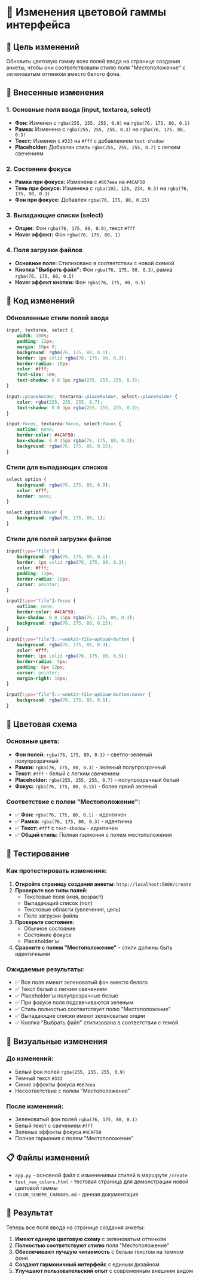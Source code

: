# 🎨 Изменения цветовой гаммы интерфейса

## 🎯 Цель изменений

Обновить цветовую гамму всех полей ввода на странице создания анкеты, чтобы они соответствовали стилю поля "Местоположение" с зеленоватым оттенком вместо белого фона.

## 🔧 Внесенные изменения

### 1. **Основные поля ввода (input, textarea, select)**
- **Фон:** Изменен с `rgba(255, 255, 255, 0.9)` на `rgba(76, 175, 80, 0.1)`
- **Рамка:** Изменена с `rgba(255, 255, 255, 0.3)` на `rgba(76, 175, 80, 0.3)`
- **Текст:** Изменен с `#333` на `#fff` с добавлением `text-shadow`
- **Placeholder:** Добавлен стиль `rgba(255, 255, 255, 0.7)` с легким свечением

### 2. **Состояние фокуса**
- **Рамка при фокусе:** Изменена с `#667eea` на `#4CAF50`
- **Тень при фокусе:** Изменена с `rgba(102, 126, 234, 0.3)` на `rgba(76, 175, 80, 0.3)`
- **Фон при фокусе:** Добавлен `rgba(76, 175, 80, 0.15)`

### 3. **Выпадающие списки (select)**
- **Опции:** Фон `rgba(76, 175, 80, 0.9)`, текст `#fff`
- **Hover эффект:** Фон `rgba(76, 175, 80, 1)`

### 4. **Поля загрузки файлов**
- **Основное поле:** Стилизовано в соответствии с новой схемой
- **Кнопка "Выбрать файл":** Фон `rgba(76, 175, 80, 0.3)`, рамка `rgba(76, 175, 80, 0.5)`
- **Hover эффект кнопки:** Фон `rgba(76, 175, 80, 0.5)`

## 📝 Код изменений

### Обновленные стили полей ввода
```css
input, textarea, select { 
    width: 100%; 
    padding: 12px; 
    margin: 10px 0; 
    background: rgba(76, 175, 80, 0.1);
    border: 1px solid rgba(76, 175, 80, 0.3);
    border-radius: 10px;
    color: #fff;
    font-size: 1em;
    text-shadow: 0 0 5px rgba(255, 255, 255, 0.3);
}

input::placeholder, textarea::placeholder, select::placeholder {
    color: rgba(255, 255, 255, 0.7);
    text-shadow: 0 0 3px rgba(255, 255, 255, 0.2);
}

input:focus, textarea:focus, select:focus {
    outline: none;
    border-color: #4CAF50;
    box-shadow: 0 0 15px rgba(76, 175, 80, 0.3);
    background: rgba(76, 175, 80, 0.15);
}
```

### Стили для выпадающих списков
```css
select option {
    background: rgba(76, 175, 80, 0.9);
    color: #fff;
    border: none;
}

select option:hover {
    background: rgba(76, 175, 80, 1);
}
```

### Стили для полей загрузки файлов
```css
input[type="file"] {
    background: rgba(76, 175, 80, 0.1);
    border: 1px solid rgba(76, 175, 80, 0.3);
    color: #fff;
    padding: 12px;
    border-radius: 10px;
    cursor: pointer;
}

input[type="file"]:focus {
    outline: none;
    border-color: #4CAF50;
    box-shadow: 0 0 15px rgba(76, 175, 80, 0.3);
    background: rgba(76, 175, 80, 0.15);
}

input[type="file"]::-webkit-file-upload-button {
    background: rgba(76, 175, 80, 0.3);
    color: #fff;
    border: 1px solid rgba(76, 175, 80, 0.5);
    border-radius: 5px;
    padding: 8px 12px;
    cursor: pointer;
    margin-right: 10px;
}

input[type="file"]::-webkit-file-upload-button:hover {
    background: rgba(76, 175, 80, 0.5);
}
```

## 🎨 Цветовая схема

### Основные цвета:
- **Фон полей:** `rgba(76, 175, 80, 0.1)` - светло-зеленый полупрозрачный
- **Рамки:** `rgba(76, 175, 80, 0.3)` - зеленый полупрозрачный
- **Текст:** `#fff` - белый с легким свечением
- **Placeholder:** `rgba(255, 255, 255, 0.7)` - полупрозрачный белый
- **Фокус:** `rgba(76, 175, 80, 0.15)` - более яркий зеленый

### Соответствие с полем "Местоположение":
- ✅ **Фон:** `rgba(76, 175, 80, 0.1)` - идентичен
- ✅ **Рамка:** `rgba(76, 175, 80, 0.3)` - идентична
- ✅ **Текст:** `#fff` с `text-shadow` - идентичен
- ✅ **Общий стиль:** Полная гармония с полем местоположения

## 🧪 Тестирование

### Как протестировать изменения:

1. **Откройте страницу создания анкеты**: `http://localhost:5000/create`
2. **Проверьте все типы полей:**
   - Текстовые поля (имя, возраст)
   - Выпадающий список (пол)
   - Текстовые области (увлечения, цель)
   - Поле загрузки файла
3. **Проверьте состояния:**
   - Обычное состояние
   - Состояние фокуса
   - Placeholder'ы
4. **Сравните с полем "Местоположение"** - стили должны быть идентичными

### Ожидаемые результаты:

- ✅ Все поля имеют зеленоватый фон вместо белого
- ✅ Текст белый с легким свечением
- ✅ Placeholder'ы полупрозрачные белые
- ✅ При фокусе поля подсвечиваются зеленым
- ✅ Стиль полностью соответствует полю "Местоположение"
- ✅ Выпадающие списки имеют зеленоватые опции
- ✅ Кнопка "Выбрать файл" стилизована в соответствии с темой

## 🎯 Визуальные изменения

### До изменений:
- Белый фон полей `rgba(255, 255, 255, 0.9)`
- Темный текст `#333`
- Синие эффекты фокуса `#667eea`
- Несоответствие с полем "Местоположение"

### После изменений:
- Зеленоватый фон полей `rgba(76, 175, 80, 0.1)`
- Белый текст с свечением `#fff`
- Зеленые эффекты фокуса `#4CAF50`
- Полная гармония с полем "Местоположение"

## 📋 Файлы изменений

- `app.py` - основной файл с изменениями стилей в маршруте `/create`
- `test_new_colors.html` - тестовая страница для демонстрации новой цветовой гаммы
- `COLOR_SCHEME_CHANGES.md` - данная документация

## 🚀 Результат

Теперь все поля ввода на странице создания анкеты:
1. **Имеют единую цветовую схему** с зеленоватым оттенком
2. **Полностью соответствуют стилю** поля "Местоположение"
3. **Обеспечивают лучшую читаемость** с белым текстом на темном фоне
4. **Создают гармоничный интерфейс** с единым дизайном
5. **Улучшают пользовательский опыт** с современным внешним видом 